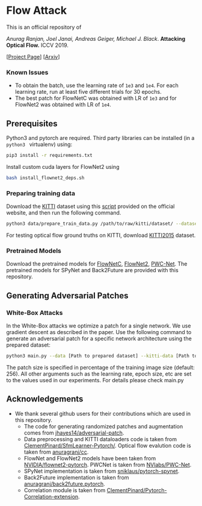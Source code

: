 # Flow Attack

This is an official repository of

*Anurag Ranjan, Joel Janai, Andreas Geiger, Michael J. Black*. **Attacking Optical Flow.** ICCV 2019.

[[Project Page](http://flowattack.is.tue.mpg.de/)] [[Arxiv](arxiv.org)]

### Known Issues
- To obtain the batch, use the learning rate of `1e3` and `1e4`. For each learning rate, run at least five different trials for 30 epochs.
- The best patch for FlowNetC was obtained with LR of `1e3` and for FlowNet2 was obtained with LR of `1e4`. 

## Prerequisites
Python3 and pytorch are required. Third party libraries can be installed (in a `python3 ` virtualenv) using:

```bash
pip3 install -r requirements.txt
```
Install custom cuda layers for FlowNet2 using

```bash
bash install_flownet2_deps.sh
```
### Preparing training data

Download the [KITTI](http://www.cvlibs.net/datasets/kitti/raw_data.php) dataset using this [script](http://www.cvlibs.net/download.php?file=raw_data_downloader.zip) provided on the official website, and then run the following command.

```bash
python3 data/prepare_train_data.py /path/to/raw/kitti/dataset/ --dataset-format 'kitti' --dump-root /path/to/resulting/formatted/data/ --width 1280 --height 384 --num-threads 1 --with-gt
```

For testing optical flow ground truths on KITTI, download [KITTI2015](http://www.cvlibs.net/datasets/kitti/eval_scene_flow.php?benchmark=flow) dataset.

### Pretrained Models
Download the pretrained models for [FlowNetC](https://drive.google.com/file/d/1BFT6b7KgKJC8rA59RmOVAXRM_S7aSfKE/view), [FlowNet2](https://drive.google.com/file/d/1hF8vS6YeHkx3j2pfCeQqqZGwA_PJq_Da/view), [PWC-Net](https://github.com/NVlabs/PWC-Net/blob/master/PyTorch/pwc_net_chairs.pth.tar). The pretrained models for SPyNet and Back2Future are provided with this repository.

## Generating Adversarial Patches

### White-Box Attacks
In the White-Box attacks we optimize a patch for a single network. We use gradient descent as described in the paper.
Use the following command to generate an adversarial patch for a specific network architecture using the prepared dataset:

```bash
python3 main.py --data [Path to prepared dataset] --kitti-data [Path to KITTI 2015 test set] --flownet [FlowNetS|FlowNetC|FlowNet2|PWCNet|Back2Future|SpyNet] --patch-size 0.10 --name [Name of the experiment]
```

The patch size is specified in percentage of the training image size (default: 256).
All other arguments such as the learning rate, epoch size, etc are set to the values used in our experiments. For details please check main.py

## Acknowledgements
- We thank several github users for their contributions which are used in this repository.
  - The code for generating randomized patches and augmentation comes from [jhayes14/adversarial-patch](https://github.com/jhayes14/adversarial-patch).
  - Data preprocessing and KITTI dataloaders code is taken from [ClementPinard/SfmLearner-Pytorch/](https://github.com/ClementPinard/SfmLearner-Pytorch/). Optical flow evalution code is taken from [anuragranj/cc](https://github.com/anuragranj/cc).
  - FlowNet and FlowNet2 models have been taken from [NVIDIA/flownet2-pytorch](https://github.com/NVIDIA/flownet2-pytorch). PWCNet is taken from [NVlabs/PWC-Net](https://github.com/NVlabs/PWC-Net).
  - SPyNet implementation is taken from [sniklaus/pytorch-spynet](https://github.com/sniklaus/pytorch-spynet).
  - Back2Future implementation is taken from [anuragranj/back2future.pytorch](https://github.com/anuragranj/back2future.pytorch).
  - Correlation module is taken from [ClementPinard/Pytorch-Correlation-extension](https://github.com/ClementPinard/Pytorch-Correlation-extension).
